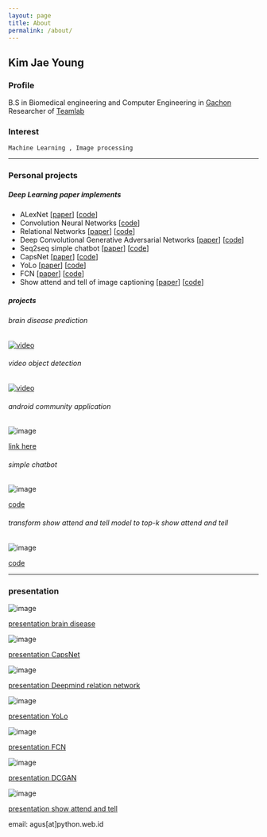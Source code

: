 ```yaml
---
layout: page
title: About
permalink: /about/
---
```


## Kim Jae Young


### Profile
B.S in Biomedical engineering and Computer Engineering in [Gachon][1]<br>
Researcher of [Teamlab][30]
 

### Interest

    Machine Learning , Image processing

***

### Personal projects

##### Deep Learning paper implements

* ALexNet [[paper][3]] [[code][4]]
* Convolution Neural Networks [[code][6]]
* Relational Networks [[paper][7]] [[code][8]]
* Deep Convolutional Generative Adversarial Networks [[paper][9]] [[code][10]]
* Seq2seq simple chatbot [[paper][13]] [[code][14]]
* CapsNet [[paper][15]] [[code][16]]
* YoLo [[paper][17]] [[code][18]]
* FCN [[paper][19]] [[code][20]]
* Show attend and tell of image captioning [[paper][21]] [[code][22]]

##### projects

###### brain disease prediction 

[![video](./image/disease.png)](https://www.youtube.com/watch?v=5QrdDLqG3xw)

###### video object detection

[![video](./image/real-time.png)](https://youtu.be/OvjtCKlgWD4)

###### android community application 

![image](./image/read.png)<br>

[link here][23]

###### simple chatbot

![image](./image/chatbot.png)<br>

[code][14]

###### transform show attend and tell model to top-k show attend and tell

![image](./image/show.png)<br>

[code][22]

***

### presentation

![image](./image/brain.png)

[presentation brain disease][24]

![image](./image/caps.png)

[presentation CapsNet][25]

![image](./image/rn.png)

[presentation Deepmind relation network][26]

![image](./image/yolo.png)

[presentation YoLo][27]

![image](./image/fcn.png)

[presentation FCN][28]

![image](./image/dcgan.png)

[presentation DCGAN][29]

![image](./image/show.png)

[presentation show attend and tell][31]

[31]:https://drive.google.com/open?id=15cw1PWWDt7r5B_sbN2GvT9TQ0pIA78p3
[24]:https://drive.google.com/open?id=0B13iRp-H60h5Y1lmZllFOFBlUGc
[25]:https://drive.google.com/open?id=1_X7OyHzgphZccsS04_-TFcYrl4rEvV1B
[26]:https://drive.google.com/open?id=0B13iRp-H60h5RU1xM3dZc3JvUm8
[27]:https://drive.google.com/open?id=0B13iRp-H60h5RzZyT0VFcDVOT0E
[28]:https://drive.google.com/open?id=0B13iRp-H60h5RmdicVJqLWlPUmc
[29]:https://drive.google.com/open?id=1-m83iNYeF3gGH9OtRtWavLT_vYWWSpJY3PQPu6mGfpA
[1]:https://www.gachon.ac.kr
[2]:https://github.com/kimjeyoung
[5]:https://github.com/kimjeyoung
[6]:https://github.com/kimjeyoung/Machine-Learning/blob/master/cnn_custom_image/Convolution_neural_network.ipynb
[7]:https://arxiv.org/abs/1706.01427
[8]:https://github.com/kimjeyoung/deep_image_101/blob/master/relational%20network/Relation_network.ipynb
[9]:https://arxiv.org/abs/1511.06434
[10]:https://github.com/kimjeyoung/deep_image_101/tree/master/DCGAN
[11]:https://arxiv.org/abs/1605.05396
[12]:https://github.com/kimjeyoung
[13]:https://arxiv.org/abs/1409.3215
[14]:https://github.com/kimjeyoung/Machine-Learning/tree/master/ChatBot
[15]:https://arxiv.org/abs/1710.09829
[16]:https://github.com/kimjeyoung/deep_image_101/blob/master/CapsNet/CapsNet.ipynb
[17]:https://arxiv.org/abs/1506.02640
[18]:https://github.com/kimjeyoung/deep_image_101/tree/master/YOLO1
[19]:https://people.eecs.berkeley.edu/~jonlong/long_shelhamer_fcn.pdf
[20]:https://github.com/kimjeyoung/deep_image_101/tree/master/fcn
[21]:https://arxiv.org/abs/1502.03044
[22]:https://github.com/kimjeyoung/Machine-Learning/tree/master/Show_Attend_Tell
[23]:https://play.google.com/store/search?q=%EB%8F%99%ED%83%84%EC%9D%BD%EA%B8%B0&hl=ko
[3]:https://papers.nips.cc/paper/4824-imagenet-classification-with-deep-convolutional-neural-networks.pdf
[4]:https://github.com/kimjeyoung/Machine-Learning/blob/master/Alexnet/Alexnet.ipynb
[30]:http://theteamlab.io

email: agus[at]python.web.id
